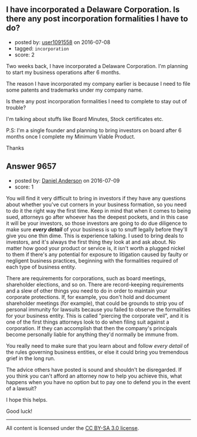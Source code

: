 ## I have incorporated a Delaware Corporation. Is there any post incorporation formalities I have to do?

- posted by: [user1091558](https://stackexchange.com/users/1098507/user1091558) on 2016-07-08
- tagged: `incorporation`
- score: 2

<p>Two weeks back, I have incorporated a Delaware Corporation. I'm planning to start my business operations after 6 months.</p>

<p>The reason I have incorporated my company earlier is because I need to file some patents and trademarks under my company name.</p>

<p>Is there any post incorporation formalities I need to complete to stay out of trouble?</p>

<p>I'm talking about stuffs like Board Minutes, Stock certificates etc.</p>

<p>P.S: I'm a single founder and planning to bring investors on board after 6 months once I complete my Minimum Viable Product.</p>

<p>Thanks</p>



## Answer 9657

- posted by: [Daniel Anderson](https://stackexchange.com/users/8398759/daniel-anderson) on 2016-07-09
- score: 1

<p>You will find it very difficult to bring in investors if they have any questions about whether you've cut corners in your business formation, so you need to do it the right way the first time.  Keep in mind that when it comes to being sued, attorneys go after whoever has the deepest pockets, and in this case it will be your investors, so those investors are going to do due diligence to make sure <strong><em>every detail</em></strong> of your business is up to snuff legally before they'll give you one thin dime.  This is experience talking.  I used to bring deals to investors, and it's always the first thing they look at and ask about.  No matter how good your product or service is, it isn't worth a plugged nickel to them if there's any potential for exposure to litigation caused by faulty or negligent business practices, beginning with the formalities required of each type of business entity.</p>

<p>There are requirements for corporations, such as board meetings, shareholder elections, and so on.  There are record-keeping requirements and a slew of other things you need to do in order to maintain your corporate protections.  If, for example, you don't hold and document shareholder meetings (for example), that could be grounds to strip you of personal immunity for lawsuits because you failed to observe the formalities for your business entity.  This is called "piercing the corporate veil", and it is one of the first things attorneys look to do when filing suit against a corporation.  If they can accomplish that then the company's principals become personally liable for anything they'd normally be immune from.</p>

<p>You really need to make sure that you learn about and follow <em>every detail</em> of the rules governing business entities, or else it could bring you tremendous grief in the long run.</p>

<p>The advice others have posted is sound and shouldn't be disregarded.  If you think you can't afford an attorney now to help you achieve this, what happens when you have no option but to pay one to defend you in the event of a lawsuit?</p>

<p>I hope this helps.</p>

<p>Good luck!</p>




---

All content is licensed under the [CC BY-SA 3.0 license](https://creativecommons.org/licenses/by-sa/3.0/).
